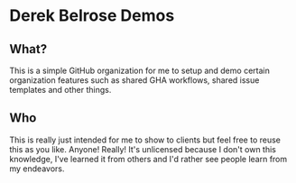 # Derek Belrose Demos

## What?
This is a simple GitHub organization for me to setup and demo certain organization features such as shared GHA workflows, shared issue templates and other things.

## Who
This is really just intended for me to show to clients but feel free to reuse this as you like. Anyone!  Really!  It's unlicensed because I don't own this knowledge, I've learned it from others and I'd rather see people learn from my endeavors.
